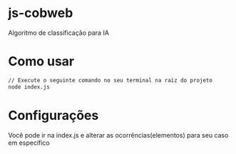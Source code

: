 # js-cobweb

Algoritmo de classificação para IA

# Como usar
```bash
// Execute o seguinte comando no seu terminal na raiz do projeto
node index.js
```

# Configurações
Você pode ir na index.js e alterar as ocorrências(elementos) para seu caso em específico